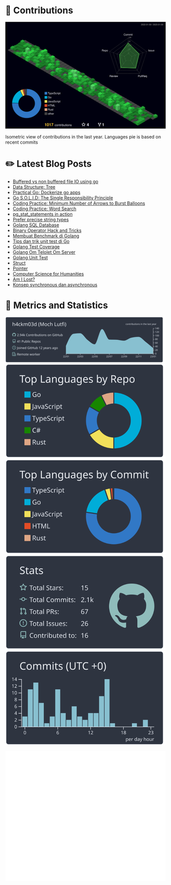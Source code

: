 # :sparkling_heart: Contributions

<a href="./profile-3d-contrib/profile-night-green.svg">
    <img width="900em" src="./profile-3d-contrib/profile-night-green.svg">
</a>

Isometric view of contributions in the last year. Languages pie is based on recent commits

# :pencil2: Latest Blog Posts

<!-- BLOG-POST-LIST:START -->
- [Buffered vs non buffered file IO using go](https://lumochift.org/blog/showdown-go/fileio-comparison)
- [Data Structure: Tree](https://lumochift.org/blog/dsa/tree)
- [Practical Go: Dockerize go apps](https://lumochift.org/blog/practical-go/dockerize-go-app)
- [Go S.O.L.I.D: The Single Responsibility Principle](https://lumochift.org/blog/go-solid)
- [Coding Practice: Minimum Number of Arrows to Burst Balloons](https://lumochift.org/blog/cp/cp-leetcode-452)
- [Coding Practice: Word Search](https://lumochift.org/blog/cp/cp-word-search)
- [pg_stat_statements in action](https://lumochift.org/blog/pg-statement-in-action)
- [Prefer precise string types](https://lumochift.org/blog/prefer-precise-string-types)
- [Golang SQL Database](https://lumochift.org/blog/golang-koneksi-database)
- [Binary Operator Hack and Tricks](https://lumochift.org/blog/binary-operator)
- [Membuat Benchmark di Golang](https://lumochift.org/blog/golang-benchmark)
- [Tips dan trik unit test di Go](https://lumochift.org/blog/tips-trik-unit-test-golang)
- [Golang Test Coverage](https://lumochift.org/blog/golang-test-coverage)
- [Golang Om Telolet Om Server](https://lumochift.org/blog/golang-om-telolet-om-server)
- [Golang Unit Test](https://lumochift.org/blog/golang-unit-test)
- [Struct](https://lumochift.org/blog/struct)
- [Pointer](https://lumochift.org/blog/pointer)
- [Computer Science for Humanities](https://lumochift.org/blog/computer-science-for-humanities)
- [Am I Lost?](https://lumochift.org/blog/am-i-lost)
- [Konsep synchronous dan asynchronous](https://lumochift.org/blog/async-concept)
<!-- BLOG-POST-LIST:END -->

# :dizzy: Metrics and Statistics

![profile-details](profile-summary-card-output/nord_dark/0-profile-details.svg)
![stats](profile-summary-card-output/nord_dark/1-repos-per-language.svg)
![most-commit-language](profile-summary-card-output/nord_dark/2-most-commit-language.svg)
![stats](profile-summary-card-output/nord_dark/3-stats.svg)
![productive-time](profile-summary-card-output/nord_dark/4-productive-time.svg)

<img width="625em" src="./github-metrics.svg" />
